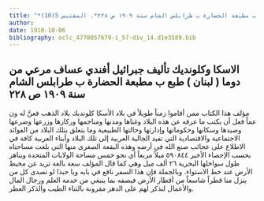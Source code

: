 ```yaml
---
title: "*مخطوطات ومطبوعات : الاسكا وكلونديك تأليف جبرائيل أفندي عساف مرعي من دوما ( لبنان ) طبع ب مطبعة الحضارة ب طرابلس الشام سنة ١٩٠٩ ص ٢٢٨*. المقتبس 5(10)"
author: 
date: 1910-10-06
bibliography: oclc_4770057679-i_57-div_14.d1e3589.bib
---
```




##  الاسكا وكلونديك   تأليف  جبرائيل أفندي عساف  مرعي من  دوما  (  لبنان  ) طبع ب  مطبعة الحضارة  ب  طرابلس الشام  سنة  ١٩٠٩  ص  ٢٢٨ 


 مؤلف هذا الكتاب ممن أقاموا زمناً طويلاً في بلاد الأسكا كلونديك بلاد الذهب فعنَّ له ون عماً فعل أن يكتب ما عرفه عن هذه البلاد وغناها ومدنها ومناجمها وركازها وزرعها وضرعها وصيدها وسكانها وحكوماتها وإدارتها وحالتها الطبيعية وما يتعلق بتلك البلاد من الفوائد الاجتماعية والاقتصادية التي تفيد الجالية العربية إلى تلك البلاد وأبناء العربية كافة في الاطلاع على عجائب صنع الله في أرضه وهذه البقعة الصغرى منها التي بلغت مساحتاه بحسب الإحصاء الأخير  ٥٩٠٨٤٤  ميلاً مربعاً أي نحو  خمس  مساحة الولايات المتحدة ويناهز طول سواحلها البحرية  ٢٦  ألف  ميل وهي كما قال المؤلف سعة بالغة تزيد عن محيط الأرض عند خط الاستواء. وبالجملة فإن هذا السفر نافع في بابه ويا حبذا لو تصدى كل من ينزل منا قطراً شاسعاً من أقطار الأرض فيصفه بما ينبغي من خدمة العلم ورجال المال والأعمال لنذكر لهم على الدهر مقرونة بالثناء الطيب والذكر العطر. 
